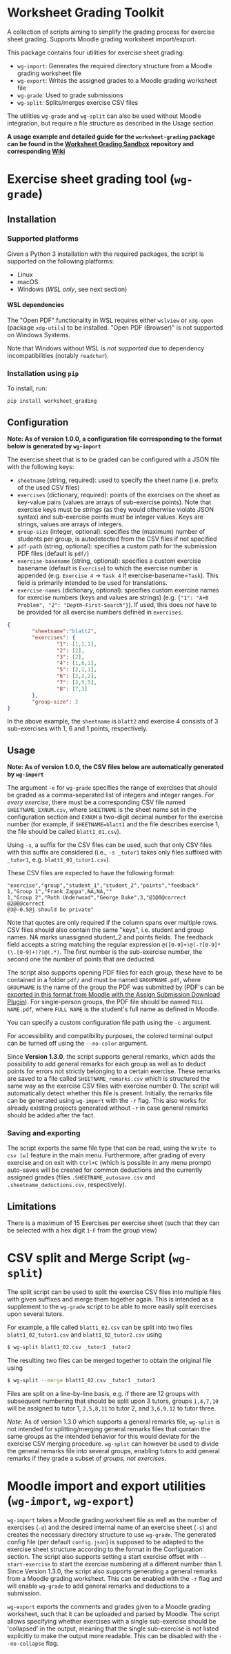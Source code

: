 # Worksheet Grading Toolkit

A collection of scripts aiming to simplify the grading process for exercise
sheet grading. Supports Moodle grading worksheet import/export. 

This package contains four utilities for exercise sheet grading:
- `wg-import`: Generates the required directory structure from a Moodle grading worksheet file
- `wg-export`: Writes the assigned grades to a Moodle grading worksheet file
- `wg-grade`: Used to grade submissions
- `wg-split`: Splits/merges exercise CSV files

The utilities `wg-grade` and `wg-split` can also be used without Moodle
integration, but require a file structure as described in the Usage section.

**A usage example and detailed guide for the `worksheet-grading` package can be found in the
[Worksheet Grading Sandbox](https://gitlab.com/kdvkrs/worksheet_grading_sandbox)
repository and corresponding [Wiki](https://gitlab.com/kdvkrs/worksheet_grading_sandbox/-/wikis/home)**

# Exercise sheet grading tool (`wg-grade`)

## Installation

### Supported platforms

Given a Python 3 installation with the required packages, the script is
supported on the following platforms:

- Linux
- macOS
- Windows (_WSL only_, see next section)

#### WSL dependencies

The "Open PDF" functionality in WSL requires either `wslview` or `xdg-open`
(package `xdg-utils`) to be installed. "Open PDF (Browser)" is not supported on
Windows Systems.

Note that Windows without WSL is _not supported_ due to dependency
incompatibilities (notably `readchar`). 

### Installation using `pip`

To install, run:

```
pip install worksheet_grading
```

## Configuration

**Note: As of version 1.0.0, a configuration file corresponding to the format below is generated by `wg-import`**

The exercise sheet that is to be graded can be configured with a JSON file with the following keys:
- `sheetname` (string, required): used to specify the sheet name (i.e. prefix of the used CSV files)
- `exercises` (dictionary, required): points of the exercises on the sheet as key-value pairs (values are arrays of sub-exercise points). Note that exercise keys must be _strings_ (as they would otherwise violate JSON syntax) and sub-exercise points must be integer values. Keys are strings, values are arrays of integers.
- `group-size` (integer, optional): specifies the (maximum) number of students per group, is autodetected from the CSV files if not specified
- `pdf-path` (string, optional): specifies a custom path for the submission PDF files (default is `pdf/`)
- `exercise-basename` (string, optional): specifies a custom exercise basename (default is `Exercise`) to which the exercise number is appended (e.g. `Exercise 4` -> `Task 4` if exercise-basename=`Task`). This field is primarily intended to be used for translations.
- `exercise-names` (dictionary, optional): specifies custom exercise names for exercise numbers (keys and values are strings) (e.g. `{"1": "A+B Problem", "2": "Depth-First-Search"}`). If used, this does _not_ have to be provided for all exercise numbers defined in `exercises`.

```json
{
        "sheetname":"blatt2",
        "exercises": {
                "1": [1,1,1],
                "2": [2],
                "3": [2],
                "4": [1,6,1],
                "5": [2,1,1],
                "6": [2,2,2],
                "7": [2,5,5],
                "8": [7,3]
        },
        "group-size": 2
}
```

In the above example, the `sheetname` is `blatt2` and exercise 4 consists of 3
sub-exercises with 1, 6 and 1 points, respectively.

## Usage

**Note: As of version 1.0.0, the CSV files below are automatically generated by `wg-import`**

The argument `-e` for `wg-grade` specifies the range of
exercises that should be graded as a comma-separated list of integers and
integer ranges. *For every exercise*, there must be a corresponding CSV file
named
`SHEETNAME_EXNUM.csv`, where `SHEETNAME` is the sheet name set in the
configuration section and `EXNUM` a two-digit decimal number for the exercise
number (for example, if `SHEETNAME=blatt1` and the file describes exercise 1,
the file should be called `blatt1_01.csv`).

Using `-s`, a suffix for the CSV files can be used, such that only CSV files with this suffix are considered
(i.e., `-s _tutor1` takes only files suffixed with `_tutor1`, e.g. `blatt1_01_tutor1.csv`).

These CSV files are expected to have the following format:

```csv
"exercise","group","student_1","student_2","points","feedback"
1,"Group 1","Frank Zappa",NA,NA,""
1,"Group 2","Ruth Underwood","George Duke",3,"@1@0@correct
@2@0@correct
@3@-0.5@j should be private"
```

Note that quotes are only required if the column spans over multiple rows.  CSV
files should also contain the same "keys", i.e. student and group names.  NA
marks unassigned student_2 and points fields. The feedback field accepts a
string matching the regular expression `@([0-9]+)@(-?[0-9]*(\.[0-9]+)?)@(.*)`.
The first number is the sub-exercise number, the second one the number of points
that are deducted. 

The script also supports opening PDF files for each group, these have to be
contained in a folder `pdf/` and must be named `GROUPNAME.pdf`, where
`GROUPNAME` is the name of the group the PDF was submitted by (PDF's can be
[exported in this format from Moodle with the Assign Submission Download Plugin](https://moodle.org/plugins/local_assignsubmission_download)). For single-person groups,
the PDF file should be named `FULL NAME.pdf`, where `FULL NAME` is the student's full
name as defined in Moodle.

You can specify a custom configuration file path using the `-c` argument.

For accessibility and compatibility purposes, the colored terminal output can be
turned off using the `--no-color` argument.

Since **Version 1.3.0**, the script supports general remarks, which adds the
possibility to add general remarks for each group as well as to deduct points
for errors not strictly belonging to a certain exercise. These remarks are saved
to a file called `SHEETNAME_remarks.csv` which is structured the same way as the
exercise CSV files with exercise number 0. The script will automatically detect
whether this file is present. Initially, the remarks file can be generated using
`wg-import` with the `-r` flag. This also works for already existing projects
generated without `-r` in case general remarks should be added after the fact.

### Saving and exporting

The script exports the same file type that can be read, using the `Write to csv
[w]` feature in the main menu. Furthermore, after grading of every exercise and
on exit with `Ctrl+C` (which is possible in any menu prompt) auto-saves will be
created for common deductions and the currently assigned grades (files
`.SHEETNAME_autosave.csv` and `.sheetname_deductions.csv`, respectively).

## Limitations

There is a maximum of 15 Exercises per exercise sheet (such that they can be selected
with a hex digit `1`-`F` from the group view)

# CSV split and Merge Script (`wg-split`)

The split script can be used to split the exercise CSV files into multiple files
with given suffixes and merge them together again. This is intended as a
supplement to the `wg-grade` script to be able to more easily split exercises
upon several tutors. 

For example, a file called `blatt1_02.csv` can be split into two files `blatt1_02_tutor1.csv` and `blatt1_02_tutor2.csv`
using

```bash
$ wg-split blatt1_02.csv _tutor1 _tutor2
```

The resulting two files can be merged together to obtain the original file using

```bash
$ wg-split --merge blatt1_02.csv _tutor1 _tutor2
```

Files are split on a line-by-line basis, e.g. if there are 12 groups with subsequent numbering that should be split upon
3 tutors, groups `1,4,7,10` will be assigned to tutor 1, `2,5,8,11` to tutor 2, and `3,6,9,12` to tutor three.

*Note*: As of version 1.3.0 which supports a general remarks file, `wg-split` is not intended for
splitting/merging general remarks files that contain the same groups as the
intended behavior for this would deviate for the exercise CSV merging procedure.
`wg-split` can however be used to divide the general remarks file into several groups, enabling
tutors to add general remarks if they grade a subset of _groups, not exercises_.

# Moodle import and export utilities (`wg-import`, `wg-export`)

`wg-import` takes a Moodle grading worksheet file as well as the number of
exercises (`-e`) and the desired internal name of an exercise sheet (`-s`) and creates the
necessary directory structure to use `wg-grade`. The generated config file
(per default `config.json`) is supposed to be adapted to the exercise sheet structure
according to the format in the Configuration section. The script also supports
setting a start exercise offset with `--start-exercise` to start the exercise
numbering at a different number than 1. Since Version 1.3.0, the script also
supports generating a general remarks from a Moodle grading worksheet. This
can be enabled with the `-r` flag and will enable `wg-grade` to add general
remarks and deductions to a submission.

`wg-export` exports the comments and grades given to a Moodle grading
worksheet, such that it can be uploaded and parsed by Moodle. The script
allows specifying whether exercises with a single sub-exercise should be
'collapsed' in the output, meaning that the single sub-exercise is
not listed explicitly to make the output more readable. This can be
disabled with the `--no-collapse` flag.
